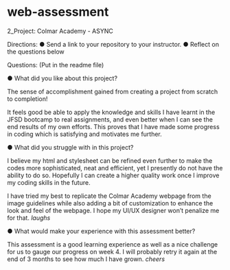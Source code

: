 # web-assessment
2_Project: Colmar Academy - ASYNC


Directions:
●	Send a link to your repository to your instructor. 
●	Reflect on the questions below 


Questions: (Put in the readme file)

●	What did you like about this project?

The sense of accomplishment gained from creating a project from scratch to completion! 

It feels good be able to apply the knowledge and skills I have learnt in the JFSD bootcamp to real assignments, and even better when I can see the end results of my own efforts. This proves that I have made some progress in coding which is satisfying and motivates me further. 

●	What did you struggle with in this project?

I believe my html and stylesheet can be refined even further to make the codes more sophisticated, neat and efficient, yet I presently do not have the ability to do so. Hopefully I can create a higher quality work once I improve my coding skills in the future.

I have tried my best to replicate the Colmar Academy webpage from the image guidelines while also adding a bit of customization to enhance the look and feel of the webpage. I hope my UI/UX designer won’t penalize me for that. *laughs*

●	What would make your experience with this assessment better?

This assessment is a good learning experience as well as a nice challenge for us to gauge our progress on week 4. I will probably retry it again at the end of 3 months to see how much I have grown. *cheers*


